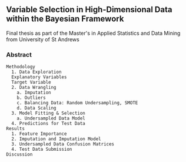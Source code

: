 ## Variable Selection in High-Dimensional Data within the Bayesian Framework 

Final thesis as part of the Master's in Applied Statistics and Data Mining from University of St Andrews 

### Abstract
    Methodology
      1. Data Exploration
      Explanatory Variables
      Target Variable
      2. Data Wrangling
        a. Imputation
        b. Outliers
        c. Balancing Data: Random Undersampling, SMOTE
        d. Data Scaling
      3. Model Fitting & Selection
        a. Undersampled Data Model 
      4. Predictions for Test Data 
    Results
      1. Feature Importance
      2. Imputation and Imputation Model
      3. Undersampled Data Confusion Matrices
      4. Test Data Submission
    Discussion
